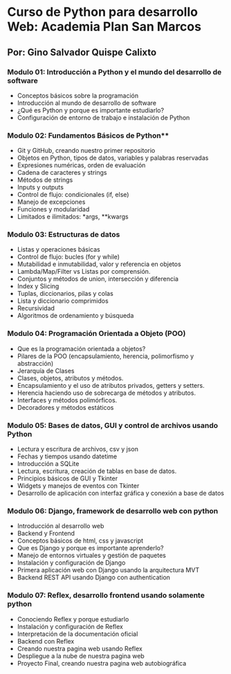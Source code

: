 # Curso de Python para desarrollo Web: Academia Plan San Marcos
## Por: Gino Salvador Quispe Calixto
### Modulo 01: Introducción a Python y el mundo del desarrollo de software
- Conceptos básicos sobre la programación
- Introducción al mundo de desarrollo de software
- ¿Qué es Python y porque es importante estudiarlo?
- Configuración de entorno de trabajo e instalación de Python
### Modulo 02: Fundamentos Básicos de Python**
- Git y GitHub, creando nuestro primer repositorio
- Objetos en Python, tipos de datos, variables y palabras reservadas
- Expresiones numéricas, orden de evaluación
- Cadena de caracteres y strings
- Métodos de strings
- Inputs y outputs
- Control de flujo: condicionales (if, else)
- Manejo de excepciones
- Funciones y modularidad
- Limitados e ilimitados: *args, **kwargs
### Modulo 03: Estructuras de datos
- Listas y operaciones básicas
- Control de flujo: bucles (for y while)
- Mutabilidad e inmutabilidad, valor y referencia en objetos
- Lambda/Map/Filter vs Listas por comprensión.
- Conjuntos y métodos de union, intersección y diferencia
- Index y Slicing
- Tuplas, diccionarios, pilas y colas
- Lista y diccionario comprimidos
- Recursividad
- Algoritmos de ordenamiento y búsqueda
### Modulo 04: Programación Orientada a Objeto (POO)
- Que es la programación orientada a objetos?
- Pilares de la POO (encapsulamiento, herencia, polimorfismo y abstracción)
- Jerarquía de Clases
- Clases, objetos, atributos y métodos.
- Encapsulamiento y el uso de atributos privados, getters y setters.
- Herencia haciendo uso de sobrecarga de métodos y atributos.
- Interfaces y métodos polimórficos.
- Decoradores y métodos estáticos
### Modulo 05: Bases de datos, GUI y control de archivos usando Python
- Lectura y escritura de archivos, csv y json
- Fechas y tiempos usando datetime
- Introducción a SQLite
- Lectura, escritura, creación de tablas en base de datos.
- Principios básicos de GUI y Tkinter
- Widgets y manejos de eventos con Tkinter
- Desarrollo de aplicación con interfaz gráfica y conexión a base de datos
### Modulo 06: Django, framework de desarrollo web con python
- Introducción al desarrollo web
- Backend y Frontend
- Conceptos básicos de html, css y javascript
- Que es Django y porque es importante aprenderlo?
- Manejo de entornos virtuales y gestión de paquetes
- Instalación y configuración de Django
- Primera aplicación web con Django usando la arquitectura MVT
- Backend REST API usando Django con authentication
### Modulo 07: Reflex, desarrollo frontend usando solamente python
- Conociendo Reflex y porque estudiarlo
- Instalación y configuración de Reflex
- Interpretación de la documentación oficial
- Backend con Reflex
- Creando nuestra pagina web usando Reflex
- Despliegue a la nube de nuestra pagina web
- Proyecto Final, creando nuestra pagina web autobiográfica
